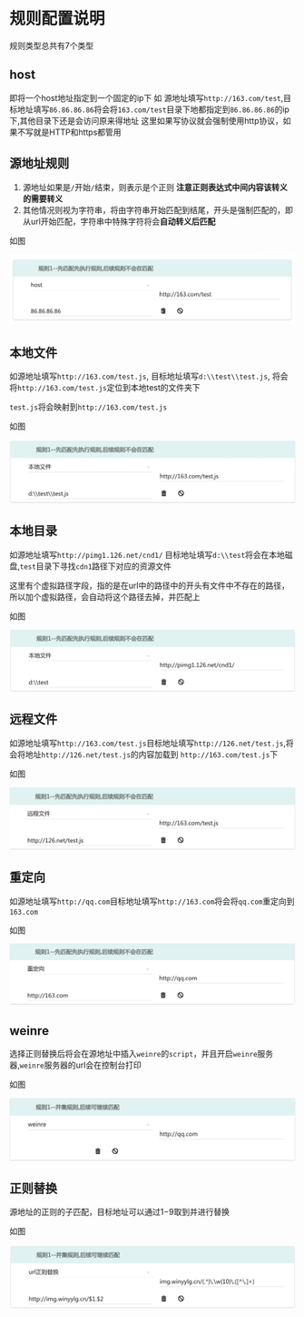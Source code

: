 # 规则配置说明

规则类型总共有7个类型

## host
即将一个host地址指定到一个固定的ip下 如 源地址填写`http://163.com/test`,目标地址填写`86.86.86.86`将会将`163.com/test`目录下地都指定到`86.86.86.86`的ip下,其他目录下还是会访问原来得地址
这里如果写协议就会强制使用http协议，如果不写就是HTTP和https都管用

## 源地址规则
1. 源地址如果是`/`开始`/`结束，则表示是个正则 **注意正则表达式中间内容该转义的需要转义**
2. 其他情况则视为字符串，将由字符串开始匹配到结尾，开头是强制匹配的，即从url开始匹配，字符串中特殊字符将会**自动转义后匹配**

如图

![host规则](./img/rule_0.png)

## 本地文件 
如源地址填写`http://163.com/test.js`, 目标地址填写`d:\\test\\test.js`, 将会将`http://163.com/test.js`定位到本地test的文件夹下

`test.js`将会映射到`http://163.com/test.js`

如图

![host规则](./img/rule_1.png)


## 本地目录
如源地址填写`http://pimg1.126.net/cnd1/` 目标地址填写`d:\\test`将会在本地磁盘,`test`目录下寻找`cdn1`路径下对应的资源文件

这里有个虚拟路径字段，指的是在url中的路径中的开头有文件中不存在的路径，所以加个虚拟路径，会自动将这个路径去掉，并匹配上

如图

![host规则](./img/rule_2.png)

## 远程文件 
如源地址填写`http://163.com/test.js`目标地址填写`http://126.net/test.js`,将会将地址`http://126.net/test.js`的内容加载到 `http://163.com/test.js`下

如图

![host规则](./img/rule_3.png)

## 重定向
如源地址填写`http://qq.com`目标地址填写`http://163.com`将会将`qq.com`重定向到`163.com`

如图

![host规则](./img/rule_4.png)

## weinre
选择正则替换后将会在源地址中插入`weinre`的`script`，并且开启`weinre`服务器,`weinre`服务器的url会在控制台打印

如图

![host规则](./img/rule_5.png)

## 正则替换
源地址的正则的子匹配，目标地址可以通过$1-$9取到并进行替换

如图

![host规则](./img/rule_6.png)
